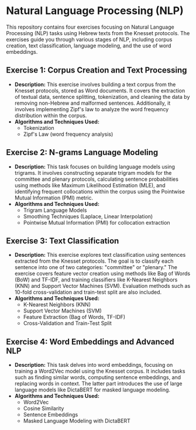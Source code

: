 
# Natural Language Processing (NLP) 

This repository contains four exercises focusing on Natural Language Processing (NLP) tasks using Hebrew texts from the Knesset protocols. The exercises guide you through various stages of NLP, including corpus creation, text classification, language modeling, and the use of word embeddings.

## Exercise 1: Corpus Creation and Text Processing
- **Description:** This exercise involves building a text corpus from the Knesset protocols, stored as Word documents. It covers the extraction of textual data, sentence splitting, tokenization, and cleaning the data by removing non-Hebrew and malformed sentences. Additionally, it involves implementing Zipf's law to analyze the word frequency distribution within the corpus.
- **Algorithms and Techniques Used:**
  - Tokenization
  - Zipf's Law (word frequency analysis)

## Exercise 2: N-grams Language Modeling
- **Description:** This task focuses on building language models using trigrams. It involves constructing separate trigram models for the committee and plenary protocols, calculating sentence probabilities using methods like Maximum Likelihood Estimation (MLE), and identifying frequent collocations within the corpus using the Pointwise Mutual Information (PMI) metric.
- **Algorithms and Techniques Used:**
  - Trigram Language Models
  - Smoothing Techniques (Laplace, Linear Interpolation)
  - Pointwise Mutual Information (PMI) for collocation extraction

## Exercise 3: Text Classification
- **Description:** This exercise explores text classification using sentences extracted from the Knesset protocols. The goal is to classify each sentence into one of two categories: "committee" or "plenary." The exercise covers feature vector creation using methods like Bag of Words (BoW) and TF-IDF, and training classifiers like K-Nearest Neighbors (KNN) and Support Vector Machines (SVM). Evaluation methods such as 10-fold cross-validation and train-test split are also included.
- **Algorithms and Techniques Used:**
  - K-Nearest Neighbors (KNN)
  - Support Vector Machines (SVM)
  - Feature Extraction (Bag of Words, TF-IDF)
  - Cross-Validation and Train-Test Split

## Exercise 4: Word Embeddings and Advanced NLP
- **Description:** This task delves into word embeddings, focusing on training a Word2Vec model using the Knesset corpus. It includes tasks such as finding similar words, computing sentence embeddings, and replacing words in context. The latter part introduces the use of large language models like DictaBERT for masked language modeling.
- **Algorithms and Techniques Used:**
  - Word2Vec
  - Cosine Similarity
  - Sentence Embeddings
  - Masked Language Modeling with DictaBERT

